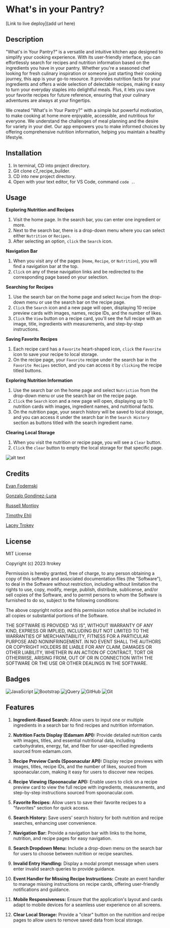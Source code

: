 # What's in your Pantry?

[Link to live deploy](add url here)

## Description

"What's in Your Pantry?" is a versatile and intuitive kitchen app designed to simplify your cooking experience. With its user-friendly interface, you can effortlessly search for recipes and nutrition information based on the ingredients you have in your pantry. Whether you're a seasoned chef looking for fresh culinary inspiration or someone just starting their cooking journey, this app is your go-to resource. It provides nutrition facts for your ingredients and offers a wide selection of delectable recipes, making it easy to turn your everyday staples into delightful meals. Plus, it lets you save your favorite recipes for future reference, ensuring that your culinary adventures are always at your fingertips.

We created "What's in Your Pantry?" with a simple but powerful motivation, to make cooking at home more enjoyable, accessible, and nutritious for everyone. We understand the challenges of meal planning and the desire for variety in your diet. Our app empowers you to make informed choices by offering comprehensive nutrition information, helping you maintain a healthy lifestyle.

## Installation

1. In terminal, CD into project directory.
2. Git clone c7_recipe_builder.
3. CD into new project directory.
4. Open with your text editor, for VS Code, command `code .`.

## Usage

**Exploring Nutrition and Recipes**
1. Visit the home page. In the search bar, you can enter one ingredient or more.
2. Next to the search bar, there is a drop-down menu where you can select either `Nutrition` or `Recipes`.
3. After selecting an option, `click` the `Search` icon.

**Navigation Bar**
1. When you visit any of the pages (`Home`, `Recipe`, or `Nutrition`), you will find a navigation bar at the top.
2. `Click` on any of these navigation links and be redirected to the corresponding page based on your selection.

**Searching for Recipes**
1. Use the search bar on the home page and select `Recipe` from the drop-down menu or use the search bar on the recipe page.
2. `Click` the `Search` icon and a new page will open, displaying 10 recipe preview cards with images, names, recipe IDs, and the number of likes.
3. `Click` the `View` button on a recipe card, you'll see the full recipe with an image, title, ingredients with measurements, and step-by-step instructions.

**Saving Favorite Recipes**
1. Each recipe card has a `Favorite` heart-shaped icon, `click` the `Favorite` icon to save your recipe to local storage.
2. On the recipe page, your `Favorite` recipe under the search bar in the `Favorite Recipes` section, and you can access it by `clicking` the recipe titled buttons.

**Exploring Nutrition Information**
1. Use the search bar on the home page and select `Nutriction` from the drop-down menu or use the search bar on the recipe page.
2. `Click` the `Search` icon and a new page will open, displaying up to 10 nutrition cards with images, ingredient names, and nutritional facts.
3. On the nutrition page, your search history will be saved to local storage, and you can access it under the search bar in the `Search History` section as buttons titled with the search ingredient name.

**Clearing Local Storage**

1. When you visit the nutrition or recipe page, you will see a `Clear` button.
2. `Click` the `clear` button to empty the local storage for that specific page.

![alt text](assets/images/screenshot.png)

## Credits

[Evan Fodemski](https://github.com/EvanFodemski)

[Gonzalo Gondinez-Luna](https://github.com/GonzaloGodinez)

[Russell Montjoy](https://github.com/Montjrj)

[Timothy Ehli](https://github.com/Saosyn)

[Lacey Trokey](https://github.com/ltrokey)

## License

MIT License

Copyright (c) 2023 ltrokey

Permission is hereby granted, free of charge, to any person obtaining a copy
of this software and associated documentation files (the "Software"), to deal
in the Software without restriction, including without limitation the rights
to use, copy, modify, merge, publish, distribute, sublicense, and/or sell
copies of the Software, and to permit persons to whom the Software is
furnished to do so, subject to the following conditions:

The above copyright notice and this permission notice shall be included in all
copies or substantial portions of the Software.

THE SOFTWARE IS PROVIDED "AS IS", WITHOUT WARRANTY OF ANY KIND, EXPRESS OR
IMPLIED, INCLUDING BUT NOT LIMITED TO THE WARRANTIES OF MERCHANTABILITY,
FITNESS FOR A PARTICULAR PURPOSE AND NONINFRINGEMENT. IN NO EVENT SHALL THE
AUTHORS OR COPYRIGHT HOLDERS BE LIABLE FOR ANY CLAIM, DAMAGES OR OTHER
LIABILITY, WHETHER IN AN ACTION OF CONTRACT, TORT OR OTHERWISE, ARISING FROM,
OUT OF OR IN CONNECTION WITH THE SOFTWARE OR THE USE OR OTHER DEALINGS IN THE
SOFTWARE.

## Badges

![JavaScript](https://img.shields.io/badge/javascript-%23323330.svg?style=for-the-badge&logo=javascript&logoColor=%23F7DF1E) ![Bootstrap](https://img.shields.io/badge/bootstrap-%238511FA.svg?style=for-the-badge&logo=bootstrap&logoColor=white) 	![jQuery](https://img.shields.io/badge/jquery-%230769AD.svg?style=for-the-badge&logo=jquery&logoColor=white) ![GitHub](https://img.shields.io/badge/github-%23121011.svg?style=for-the-badge&logo=github&logoColor=white) ![Git](https://img.shields.io/badge/git-%23F05033.svg?style=for-the-badge&logo=git&logoColor=white)

## Features

1. **Ingredient-Based Search:** Allow users to input one or multiple ingredients in a search bar to find recipes and nutrition information.

2. **Nutrition Facts Display (Edamam API):** Provide detailed nutrition cards with images, titles, and essential nutritional data, including carbohydrates, energy, fat, and fiber for user-specified ingredients sourced from edamam.com.

3. **Recipe Preview Cards (Spoonacular API):** Display recipe previews with images, titles, recipe IDs, and the number of likes, sourced from spoonacular.com, making it easy for users to discover new recipes.

4. **Recipe Viewing (Spoonacular API):** Enable users to click on a recipe preview card to view the full recipe with ingredients, measurements, and step-by-step instructions sourced from spoonacular.com.

5. **Favorite Recipes:** Allow users to save their favorite recipes to a "favorites" section for quick access.

6. **Search History:** Save users' search history for both nutrition and recipe searches, enhancing user convenience.

7. **Navigation Bar:** Provide a navigation bar with links to the home, nutrition, and recipe pages for easy navigation.

8. **Search Dropdown Menu:** Include a drop-down menu on the search bar for users to choose between nutrition or recipe searches.

9. **Invalid Entry Handling:** Display a modal prompt message when users enter invalid search queries to provide guidance.

10. **Event Handler for Missing Recipe Instructions:** Create an event handler to manage missing instructions on recipe cards, offering user-friendly notifications and guidance.

11. **Mobile Responsiveness:** Ensure that the application's layout and cards adapt to mobile devices for a seamless user experience on all screens.

12. **Clear Local Storage:** Provide a "clear" button on the nutrition and recipe pages to allow users to remove saved data from local storage.


